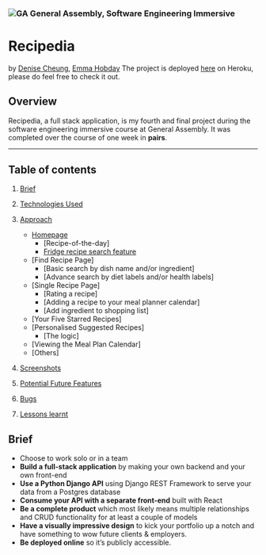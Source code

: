 ### ![GA](https://cloud.githubusercontent.com/assets/40461/8183776/469f976e-1432-11e5-8199-6ac91363302b.png) General Assembly, Software Engineering Immersive
# Recipedia 

by [Denise Cheung](https://github.com/denisecheung3), [Emma Hobday](https://github.com/emmahobday)
The project is deployed [here](https://recipedia1.herokuapp.com/#/) on Heroku, please do feel free to check it out.

## Overview 
Recipedia, a full stack application, is my fourth and final project during the software engineering immersive course at General Assembly. It was completed over the course of one week in **pairs**.

---

## Table of contents
1. [Brief](#Brief)
2. [Technologies Used](#Technologies-Used)
3. [Approach](#Approach)
    - [Homepage](#Homepage)
        - [Recipe-of-the-day]
        - [Fridge recipe search feature](#Fridge-recipe-search-feature)
    - [Find Recipe Page]
        - [Basic search by dish name and/or ingredient] 
        - [Advance search by diet labels and/or health labels]
    - [Single Recipe Page]
        - [Rating a recipe] 
        - [Adding a recipe to your meal planner calendar]
        - [Add ingredient to shopping list]
    - [Your Five Starred Recipes]
    - [Personalised Suggested Recipes]
        - [The logic] 
    - [Viewing the Meal Plan Calendar]
    - [Others]

4. [Screenshots](#Screenshots)
5. [Potential Future Features](#Potential-future-features)
6. [Bugs](#Bugs)
7. [Lessons learnt](#Lessons-learnt)

## Brief 
* Choose to work solo or in a team
* **Build a full-stack application** by making your own backend and your own front-end
* **Use a Python Django API** using Django REST Framework to serve your data from a Postgres database
* **Consume your API with a separate front-end** built with React
* **Be a complete product** which most likely means multiple relationships and CRUD functionality for at least a couple of models
* **Have a visually impressive design** to kick your portfolio up a notch and have something to wow future clients & employers.
* **Be deployed online** so it’s publicly accessible.


